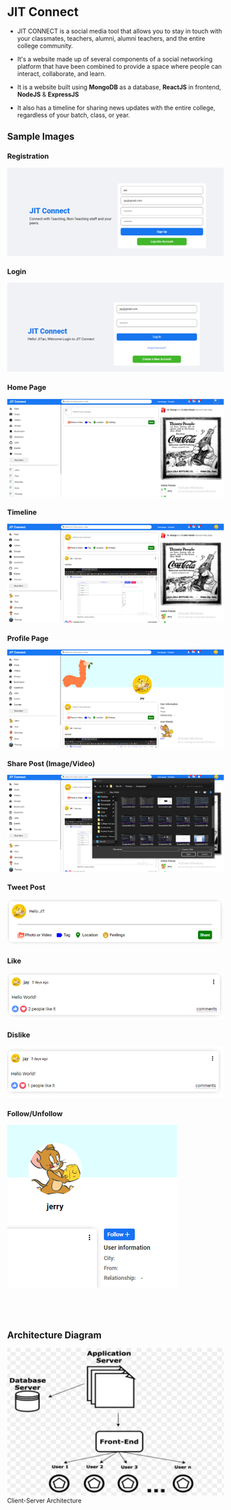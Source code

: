 # JIT Connect

* JIT CONNECT is a social media tool that allows you to stay in touch with your classmates, teachers, alumni, alumni teachers, and the entire college community.

* It's a website made up of several components of a social networking platform that have been combined to provide a space where people can interact, collaborate, and learn.

* It is a website built using **MongoDB** as a database, **ReactJS** in frontend, **NodeJS** & **ExpressJS**

* It also has a timeline for sharing news updates with the entire college, regardless of your batch, class, or year.


## Sample Images

### Registration
![](/Images/1.png)
<br>

### Login
![](/Images/2.png)
<br>

### Home Page
![](/Images/3.jpg)
<br>

### Timeline
![](/Images/4.png)
<br>

### Profile Page
![](/Images/5.png)
<br>

### Share Post (Image/Video)
![](/Images/6.png)
<br>

### Tweet Post
![](/Images/8.png)
<br>

### Like
![](/Images/9.png)
<br>

### Dislike
![](/Images/10.png)
<br>

### Follow/Unfollow
![](/Images/11.png)


<br>
<br>
<br>

## Architecture Diagram
![](/Images/architecture.jpg)
Client-Server Architecture
